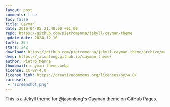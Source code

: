 ```yaml
---
layout: post
comments: true
toc: false
title: Cayman
date: 2016-04-05 21:40:00 +01:00
repo: https://github.com/pietromenna/jekyll-cayman-theme
update_date: 2024-12-10
forks: 224
stars: 242
download: https://github.com/pietromenna/jekyll-cayman-theme/archive/master.zip
demo: https://jasonlong.github.io/cayman-theme/
author: Pietro Menna
thumbnail: cayman-theme.webp
license: CC-BY-4.0
license_link: https://creativecommons.org/licenses/by/4.0/
carousel:
 - 'screenshot.png'
---
```


This is a Jekyll theme for @jasonlong's Cayman theme on GitHub Pages.
